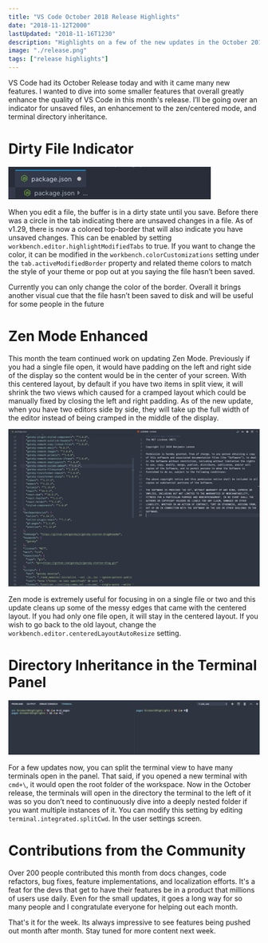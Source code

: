 ```yaml
---
title: "VS Code October 2018 Release Highlights"
date: "2018-11-12T2000"
lastUpdated: "2018-11-16T1230"
description: "Highlights on a few of the new updates in the October 2018 release of VS Code"
image: "./release.png"
tags: ["release highlights"]
---
```


VS Code had its October Release today and with it came many new features. I wanted to dive into some smaller features that overall greatly enhance the quality of VS Code in this month's release. I’ll be going over an indicator for unsaved files, an enhancement to the zen/centered mode, and terminal directory inheritance.

<!-- end -->

# Dirty File Indicator

![Unsaved Changes Indicator](unsaved.png)

When you edit a file, the buffer is in a dirty state until you save. Before there was a circle in the tab indicating there are unsaved changes in a file. As of v1.29, there is now a colored top-border that will also indicate you have unsaved changes. This can be enabled by setting `workbench.editor.highlightModifiedTabs` to true. If you want to change the color, it can be modified in the `workbench.colorCustomizations` setting under the `tab.activeModifiedBorder` property and related theme colors to match the style of your theme or pop out at you saying the file hasn’t been saved.

Currently you can only change the color of the border. Overall it brings another visual cue that the file hasn’t been saved to disk and will be useful for some people in the future

# Zen Mode Enhanced

This month the team continued work on updating Zen Mode. Previously if you had a single file open, it would have padding on the left and right side of the display so the content would be in the center of your screen. With this centered layout, by default if you have two items in split view, it will shrink the two views which caused for a cramped layout which could be manually fixed by closing the left and right padding. As of the new update, when you have two editors side by side, they will take up the full width of the editor instead of being cramped in the middle of the display.

![Full zen mode](zenmode.png)

Zen mode is extremely useful for focusing in on a single file or two and this update cleans up some of the messy edges that came with the centered layout. If you had only one file open, it will stay in the centered layout. If you wish to go back to the old layout, change the `workbench.editor.centeredLayoutAutoResize` setting.

# Directory Inheritance in the Terminal Panel

![Terminals using same cwd](terminal.png)

For a few updates now, you can split the terminal view to have many terminals open in the panel. That said, if you opened a new terminal with `cmd+\`, it would open the root folder of the workspace. Now in the October release, the terminals will open in the directory the terminal to the left of it was so you don’t need to continuously dive into a deeply nested folder if you want multiple instances of it. You can modify this setting by editing `terminal.integrated.splitCwd`. In the user settings screen.

# Contributions from the Community

Over 200 people contributed this month from docs changes, code refactors, bug fixes, feature implementations, and localization efforts. It's a feat for the devs that get to have their features be in a product that millions of users use daily. Even for the small updates, it goes a long way for so many people and I congratulate everyone for helping out each month.

That's it for the week. Its always impressive to see features being pushed out month after month. Stay tuned for more content next week.